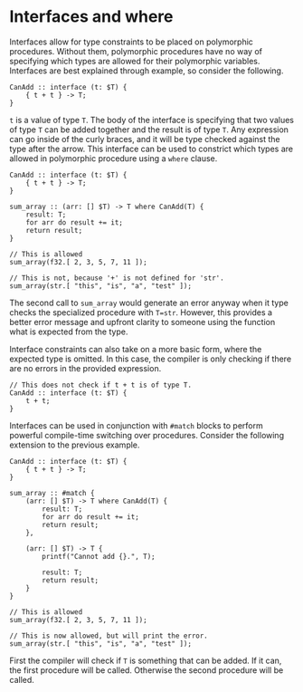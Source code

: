 # Interfaces and where

Interfaces allow for type constraints to be placed on polymorphic procedures. Without them, polymorphic procedures have no way of specifying which types are allowed for their polymorphic variables. Interfaces are best explained through example, so consider the following.
```onyx
CanAdd :: interface (t: $T) {
    { t + t } -> T;
}
```
`t` is a value of type `T`. The body of the interface is specifying that two values of type `T` can be added together and the result is of type `T`. Any expression can go inside of the curly braces, and it will be type checked against the type after the arrow. This interface can be used to constrict which types are allowed in polymorphic procedure using a `where` clause.
```onyx
CanAdd :: interface (t: $T) {
    { t + t } -> T;
}

sum_array :: (arr: [] $T) -> T where CanAdd(T) {
    result: T;
    for arr do result += it;
    return result;
}

// This is allowed
sum_array(f32.[ 2, 3, 5, 7, 11 ]);

// This is not, because '+' is not defined for 'str'.
sum_array(str.[ "this", "is", "a", "test" ]);
```
The second call to `sum_array` would generate an error anyway when it type checks the specialized procedure with `T=str`. However, this provides a better error message and upfront clarity to someone using the function what is expected from the type.

Interface constraints can also take on a more basic form, where the expected type is omitted. In this case, the compiler is only checking if there are no errors in the provided expression.
```onyx
// This does not check if t + t is of type T.
CanAdd :: interface (t: $T) {
    t + t;
}
```

Interfaces can be used in conjunction with `#match` blocks to perform powerful compile-time switching over procedures. Consider the following extension to the previous example.
```onyx
CanAdd :: interface (t: $T) {
    { t + t } -> T;
}

sum_array :: #match {
    (arr: [] $T) -> T where CanAdd(T) {
        result: T;
        for arr do result += it;
        return result;
    },

    (arr: [] $T) -> T {
        printf("Cannot add {}.", T);

        result: T;
        return result;
    }
}

// This is allowed
sum_array(f32.[ 2, 3, 5, 7, 11 ]);

// This is now allowed, but will print the error.
sum_array(str.[ "this", "is", "a", "test" ]);
```
First the compiler will check if `T` is something that can be added. If it can, the first procedure will be called. Otherwise the second procedure will be called.
